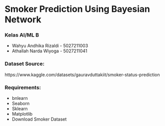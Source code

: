 <h1>Smoker Prediction Using Bayesian Network</h1>

<h3>Kelas AI/ML B</h3>
<ul>
    <li>Wahyu Andhika Rizaldi - 5027211003</li>
    <li>Athallah Narda Wiyoga - 5027211041</li>
</ul>

<h3>Dataset Source: </h3>
<a>https://www.kaggle.com/datasets/gauravduttakiit/smoker-status-prediction</a>

<h3>Requirements:</h3>
<ul>
    <li>bnlearn</li>
    <li>Seaborn</li>
    <li>Sklearn</li>
    <li>Matplotlib</li>
    <li>Download Smoker Dataset</li>
</ul>
